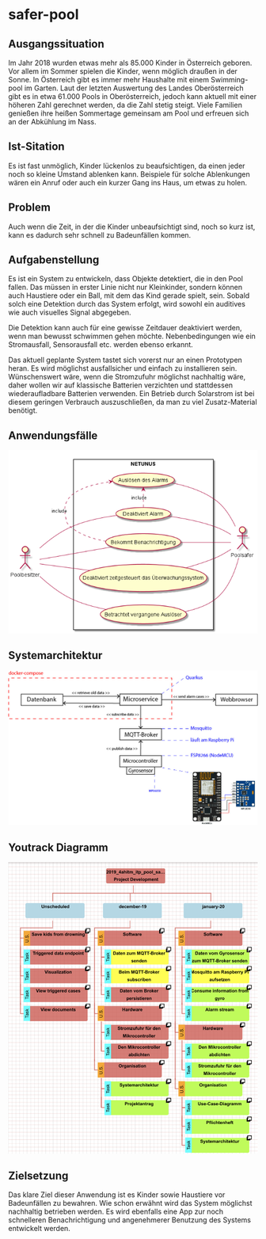# safer-pool

## Ausgangssituation
Im Jahr 2018 wurden etwas mehr als 85.000 Kinder in Österreich geboren. Vor allem im Sommer spielen die Kinder, 
wenn möglich draußen in der Sonne. In Österreich gibt es immer mehr Haushalte mit einem Swimming-pool im Garten. 
Laut der letzten Auswertung des Landes Oberösterreich gibt es in etwa 61.000 Pools in Oberösterreich, jedoch 
kann aktuell mit einer höheren Zahl gerechnet werden, da die Zahl stetig steigt. Viele Familien genießen ihre heißen Sommertage gemeinsam am Pool und erfreuen sich an der Abkühlung im Nass.

## Ist-Sitation
Es ist fast unmöglich, Kinder lückenlos zu beaufsichtigen, da einen jeder noch so kleine Umstand ablenken kann. 
Beispiele für solche Ablenkungen wären ein Anruf oder auch ein kurzer Gang ins Haus, um etwas zu holen.

## Problem
Auch wenn die Zeit, in der die Kinder unbeaufsichtigt sind, noch so kurz ist, kann es dadurch sehr schnell zu 
Badeunfällen kommen.

## Aufgabenstellung 
Es ist ein System zu entwickeln, dass Objekte detektiert, die in den Pool fallen. Das müssen in erster Linie 
nicht nur Kleinkinder, sondern können auch Haustiere oder ein Ball, mit dem das Kind gerade spielt, sein. Sobald 
solch eine Detektion durch das System erfolgt, wird sowohl ein auditives wie auch visuelles Signal abgegeben.

Die Detektion kann auch für eine gewisse Zeitdauer deaktiviert werden, wenn man bewusst schwimmen gehen möchte. 
Nebenbedingungen wie ein Stromausfall, Sensorausfall etc. werden ebenso erkannt.

Das aktuell geplante System tastet sich vorerst nur an einen Prototypen heran. Es wird möglichst ausfallsicher 
und 
einfach zu installieren sein. Wünschenswert wäre, wenn die Stromzufuhr möglichst nachhaltig wäre, daher wollen wir auf klassische Batterien verzichten und stattdessen wiederaufladbare Batterien verwenden. Ein Betrieb durch Solarstrom ist bei diesem geringen Verbrauch auszuschließen, da man zu viel Zusatz-Material benötigt.

## Anwendungsfälle
![Use-Case-Diagramm](https://raw.githubusercontent.com/KonstantinFrank01/safer-pool/master/Assets/use_case_diagram.png)

## Systemarchitektur
![Systemarchitektur](https://raw.githubusercontent.com/KonstantinFrank01/safer-pool/master/Assets/systemarchitektur.jpg)

## Youtrack Diagramm
![Youtrack-Diagramm](https://raw.githubusercontent.com/KonstantinFrank01/safer-pool/master/Assets/youtrack-diagram-netunus.png)

## Zielsetzung
Das klare Ziel dieser Anwendung ist es Kinder sowie Haustiere vor Badeunfällen zu bewahren. Wie schon erwähnt wird das System möglichst nachhaltig betrieben werden. Es wird ebenfalls eine App zur noch schnelleren Benachrichtigung und angenehmerer Benutzung des Systems entwickelt werden.
